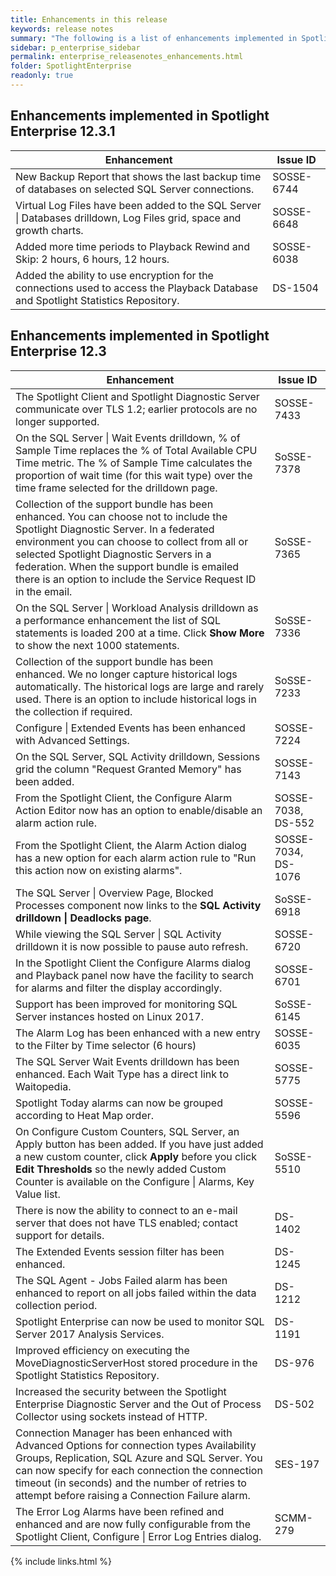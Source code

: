 ```yaml
---
title: Enhancements in this release
keywords: release notes
summary: "The following is a list of enhancements implemented in Spotlight Enterprise 12.3"
sidebar: p_enterprise_sidebar
permalink: enterprise_releasenotes_enhancements.html
folder: SpotlightEnterprise
readonly: true
---
```


## Enhancements implemented in Spotlight Enterprise 12.3.1

Enhancement | Issue ID
------------|---------
New Backup Report that shows the last backup time of databases on selected SQL Server connections. | SOSSE-6744
Virtual Log Files have been added to the SQL Server \| Databases drilldown, Log Files grid, space and growth charts. | SOSSE-6648
Added more time periods to Playback Rewind and Skip: 2 hours, 6 hours, 12 hours. | SOSSE-6038
Added the ability to use encryption for the connections used to access the Playback Database and Spotlight Statistics Repository. | DS-1504

## Enhancements implemented in Spotlight Enterprise 12.3

Enhancement | Issue ID
------------|---------
The Spotlight Client and Spotlight Diagnostic Server communicate over TLS 1.2; earlier protocols are no longer supported. | SOSSE-7433
On the SQL Server \| Wait Events drilldown, % of Sample Time replaces the % of Total Available CPU Time metric. The % of Sample Time calculates the proportion of wait time (for this wait type) over the time frame selected for the drilldown page. | SoSSE-7378
Collection of the support bundle has been enhanced. You can choose not to include the Spotlight Diagnostic Server. In a federated environment you can choose to collect from all or selected Spotlight Diagnostic Servers in a federation. When the support bundle is emailed there is an option to include the Service Request ID in the email. | SoSSE-7365
On the SQL Server \| Workload Analysis drilldown as a performance enhancement the list of SQL statements is loaded 200 at a time. Click **Show More** to show the next 1000 statements.  | SoSSE-7336
Collection of the support bundle has been enhanced. We no longer capture historical logs automatically. The historical logs are large and rarely used. There is an option to include historical logs in the collection if required. | SoSSE-7233
Configure \| Extended Events has been enhanced with Advanced Settings. | SOSSE-7224
On the SQL Server, SQL Activity drilldown, Sessions grid the column "Request Granted Memory" has been added. | SOSSE-7143
From the Spotlight Client, the Configure Alarm Action Editor now has an option to enable/disable an alarm action rule. | SOSSE-7038, DS-552
From the Spotlight Client, the Alarm Action dialog has a new option for each alarm action rule to "Run this action now on existing alarms". | SOSSE-7034, DS-1076
The SQL Server \| Overview Page, Blocked Processes component now links to the **SQL Activity drilldown \| Deadlocks page**. | SoSSE-6918
While viewing the SQL Server \| SQL Activity drilldown it is now possible to pause auto refresh. | SOSSE-6720
In the Spotlight Client the Configure Alarms dialog and Playback panel now have the facility to search for alarms  and filter the display accordingly. | SOSSE-6701
Support has been improved for monitoring SQL Server instances hosted on Linux 2017. | SoSSE-6145
The Alarm Log has been enhanced with a new entry to the Filter by Time selector (6 hours) | SOSSE-6035
The SQL Server Wait Events drilldown has been enhanced. Each Wait Type has a direct link to Waitopedia. | SOSSE-5775
Spotlight Today alarms can now be grouped according to Heat Map order. | SOSSE-5596
On Configure Custom Counters, SQL Server, an Apply button has been added. If you have just added a new custom counter, click **Apply** before you click **Edit Thresholds** so the newly added Custom Counter is available on the Configure \| Alarms, Key Value list. | SoSSE-5510
There is now the ability to connect to an e-mail server that does not have TLS enabled; contact support for details. | DS-1402
The Extended Events session filter has been enhanced. | DS-1245
The SQL Agent - Jobs Failed alarm has been enhanced to report on all jobs failed within the data collection period. | DS-1212
Spotlight Enterprise can now be used to monitor SQL Server 2017 Analysis Services. | DS-1191
Improved efficiency on executing the MoveDiagnosticServerHost stored procedure in the Spotlight Statistics Repository. | DS-976
Increased the security between the Spotlight Enterprise Diagnostic Server and the Out of Process Collector using sockets instead of HTTP. | DS-502
Connection Manager has been enhanced with Advanced Options for connection types Availability Groups, Replication, SQL Azure and SQL Server. You can now specify for each connection the connection timeout (in seconds) and the number of retries to attempt before raising a Connection Failure alarm. | SES-197
The Error Log Alarms have been refined and enhanced and are now fully configurable from the Spotlight Client, Configure \| Error Log Entries dialog. | SCMM-279


{% include links.html %}
